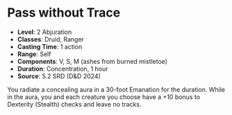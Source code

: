 # Pass without Trace

- **Level**: 2 Abjuration
- **Classes**: Druid, Ranger
- **Casting Time**: 1 action
- **Range**: Self
- **Components**: V, S, M (ashes from burned mistletoe)
- **Duration**: Concentration, 1 hour
- **Source**: 5.2 SRD (D&D 2024)

You radiate a concealing aura in a 30-foot Emanation for the duration. While in the aura, you and each creature you choose have a +10 bonus to Dexterity (Stealth) checks and leave no tracks.

